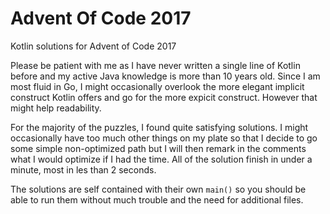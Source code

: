 # Advent Of Code 2017
Kotlin solutions for Advent of Code 2017

Please be patient with me as I have never written a single line of Kotlin before and my active Java knowledge is more than 10 years old. Since I am most fluid in Go, I might occasionally overlook the more elegant implicit construct Kotlin offers and go for the more expicit construct. However that might help readability.

For the majority of the puzzles, I found quite satisfying solutions. I might occasionally have too much other things on my plate so that I decide to go some simple non-optimized path but I will then remark in the comments what I would optimize if I had the time. All of the solution finish in under a minute, most in les than 2 seconds.

The solutions are self contained with their own ```main()``` so you should be able to run them without much trouble and the need for additional files.

